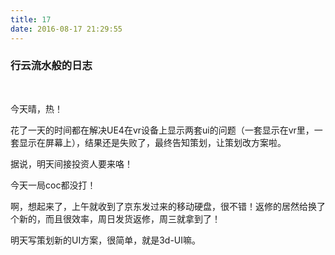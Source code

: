 ```yaml
---
title: 17
date: 2016-08-17 21:29:55
---
```


### 行云流水般的日志

<br/>

今天晴，热！

花了一天的时间都在解决UE4在vr设备上显示两套ui的问题（一套显示在vr里，一套显示在屏幕上），结果还是失败了，最终告知策划，让策划改方案啦。

据说，明天间接投资人要来咯！

今天一局coc都没打！

啊，想起来了，上午就收到了京东发过来的移动硬盘，很不错！返修的居然给换了个新的，而且很效率，周日发货返修，周三就拿到了！

明天写策划新的UI方案，很简单，就是3d-UI嘛。
